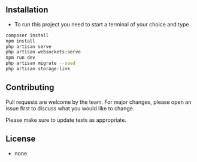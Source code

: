 
## Installation

- To run this project you need to start a terminal of your choice and type 

```bash
composer install
npm install
php artisan serve
php artisan websockets:serve
npm run dev
php artisan migrate --seed
php artisan storage:link

```


## Contributing
Pull requests are welcome by the team. For major changes, please open an issue first to discuss what you would like to change.

Please make sure to update tests as appropriate.

## License

- none
